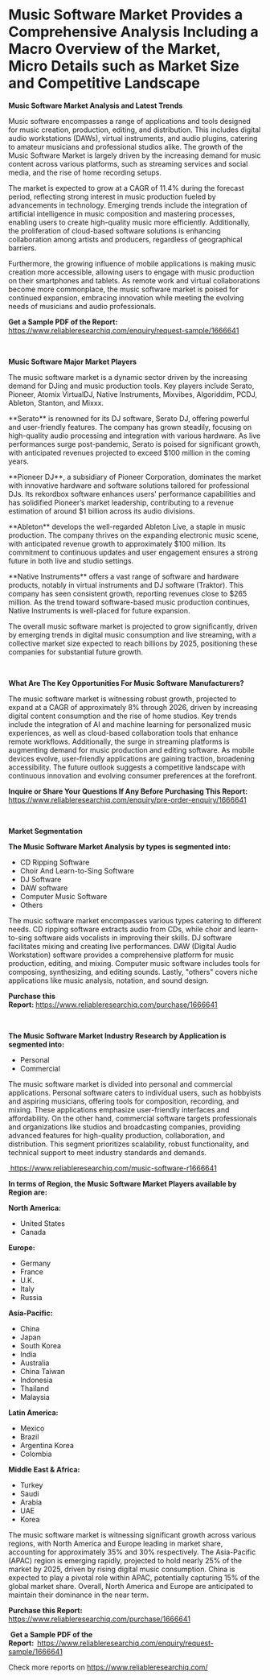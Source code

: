 <p><h1>Music Software Market Provides a Comprehensive Analysis Including a Macro Overview of the Market, Micro Details such as Market Size and Competitive Landscape</h1></p><p><strong>Music Software Market Analysis and Latest Trends</strong></p>
<p><p>Music software encompasses a range of applications and tools designed for music creation, production, editing, and distribution. This includes digital audio workstations (DAWs), virtual instruments, and audio plugins, catering to amateur musicians and professional studios alike. The growth of the Music Software Market is largely driven by the increasing demand for music content across various platforms, such as streaming services and social media, and the rise of home recording setups.</p><p>The market is expected to grow at a CAGR of 11.4% during the forecast period, reflecting strong interest in music production fueled by advancements in technology. Emerging trends include the integration of artificial intelligence in music composition and mastering processes, enabling users to create high-quality music more efficiently. Additionally, the proliferation of cloud-based software solutions is enhancing collaboration among artists and producers, regardless of geographical barriers.</p><p>Furthermore, the growing influence of mobile applications is making music creation more accessible, allowing users to engage with music production on their smartphones and tablets. As remote work and virtual collaborations become more commonplace, the music software market is poised for continued expansion, embracing innovation while meeting the evolving needs of musicians and audio professionals.</p></p>
<p><strong>Get a Sample PDF of the Report:&nbsp;</strong> <a href="https://www.reliableresearchiq.com/enquiry/request-sample/1666641?utm_campaign=2717&utm_medium=2&utm_source=Github&utm_content=ia&utm_term=06032025&utm_id=music-software">https://www.reliableresearchiq.com/enquiry/request-sample/1666641</a></p>
<p>&nbsp;</p>
<p><strong>Music Software Major Market Players</strong></p>
<p><p>The music software market is a dynamic sector driven by the increasing demand for DJing and music production tools. Key players include Serato, Pioneer, Atomix VirtualDJ, Native Instruments, Mixvibes, Algoriddim, PCDJ, Ableton, Stanton, and Mixxx. </p><p>**Serato** is renowned for its DJ software, Serato DJ, offering powerful and user-friendly features. The company has grown steadily, focusing on high-quality audio processing and integration with various hardware. As live performances surge post-pandemic, Serato is poised for significant growth, with anticipated revenues projected to exceed $100 million in the coming years.</p><p>**Pioneer DJ**, a subsidiary of Pioneer Corporation, dominates the market with innovative hardware and software solutions tailored for professional DJs. Its rekordbox software enhances users' performance capabilities and has solidified Pioneer’s market leadership, contributing to a revenue estimation of around $1 billion across its audio divisions.</p><p>**Ableton** develops the well-regarded Ableton Live, a staple in music production. The company thrives on the expanding electronic music scene, with anticipated revenue growth to approximately $100 million. Its commitment to continuous updates and user engagement ensures a strong future in both live and studio settings.</p><p>**Native Instruments** offers a vast range of software and hardware products, notably in virtual instruments and DJ software (Traktor). This company has seen consistent growth, reporting revenues close to $265 million. As the trend toward software-based music production continues, Native Instruments is well-placed for future expansion.</p><p>The overall music software market is projected to grow significantly, driven by emerging trends in digital music consumption and live streaming, with a collective market size expected to reach billions by 2025, positioning these companies for substantial future growth.</p></p>
<p>&nbsp;</p>
<p><strong>What Are The Key Opportunities For Music Software Manufacturers?</strong></p>
<p><p>The music software market is witnessing robust growth, projected to expand at a CAGR of approximately 8% through 2026, driven by increasing digital content consumption and the rise of home studios. Key trends include the integration of AI and machine learning for personalized music experiences, as well as cloud-based collaboration tools that enhance remote workflows. Additionally, the surge in streaming platforms is augmenting demand for music production and editing software. As mobile devices evolve, user-friendly applications are gaining traction, broadening accessibility. The future outlook suggests a competitive landscape with continuous innovation and evolving consumer preferences at the forefront.</p></p>
<p><strong>Inquire or Share Your Questions If Any Before Purchasing This Report:</strong> <a href="https://www.reliableresearchiq.com/enquiry/pre-order-enquiry/1666641?utm_campaign=2717&utm_medium=2&utm_source=Github&utm_content=ia&utm_term=06032025&utm_id=music-software">https://www.reliableresearchiq.com/enquiry/pre-order-enquiry/1666641</a></p>
<p>&nbsp;</p>
<p><strong>Market Segmentation</strong></p>
<p><strong>The Music Software Market Analysis by types is segmented into:</strong></p>
<p><ul><li>CD Ripping Software</li><li>Choir And Learn-to-Sing Software</li><li>DJ Software</li><li>DAW software</li><li>Computer Music Software</li><li>Others</li></ul></p>
<p><p>The music software market encompasses various types catering to different needs. CD ripping software extracts audio from CDs, while choir and learn-to-sing software aids vocalists in improving their skills. DJ software facilitates mixing and creating live performances. DAW (Digital Audio Workstation) software provides a comprehensive platform for music production, editing, and mixing. Computer music software includes tools for composing, synthesizing, and editing sounds. Lastly, "others" covers niche applications like music analysis, notation, and sound design.</p></p>
<p><strong>Purchase this Report:&nbsp;</strong><a href="https://www.reliableresearchiq.com/purchase/1666641?utm_campaign=2717&utm_medium=2&utm_source=Github&utm_content=ia&utm_term=06032025&utm_id=music-software">https://www.reliableresearchiq.com/purchase/1666641</a></p>
<p>&nbsp;</p>
<p><strong>The Music Software Market Industry Research by Application is segmented into:</strong></p>
<p><ul><li>Personal</li><li>Commercial</li></ul></p>
<p><p>The music software market is divided into personal and commercial applications. Personal software caters to individual users, such as hobbyists and aspiring musicians, offering tools for composition, recording, and mixing. These applications emphasize user-friendly interfaces and affordability. On the other hand, commercial software targets professionals and organizations like studios and broadcasting companies, providing advanced features for high-quality production, collaboration, and distribution. This segment prioritizes scalability, robust functionality, and technical support to meet industry standards and demands.</p></p>
<p><a href="https://www.reliableresearchiq.com/music-software-r1666641?utm_campaign=2717&utm_medium=2&utm_source=Github&utm_content=ia&utm_term=06032025&utm_id=music-software">&nbsp;https://www.reliableresearchiq.com/music-software-r1666641</a></p>
<p><strong>In terms of Region, the Music Software Market Players available by Region are:</strong></p>
<p>
    <p> <strong> North America: </strong>
        <ul>
            <li>United States</li>
            <li>Canada</li>
        </ul>
        </p> 
    <p> <strong> Europe: </strong>
        <ul>
            <li>Germany</li>
            <li>France</li>
            <li>U.K.</li>
            <li>Italy</li>
            <li>Russia</li>
        </ul>
        </p> 
    <p> <strong> Asia-Pacific: </strong>
        <ul>
            <li>China</li>
            <li>Japan</li>
            <li>South Korea</li>
            <li>India</li>
            <li>Australia</li>
            <li>China Taiwan</li>
            <li>Indonesia</li>
            <li>Thailand</li>
            <li>Malaysia</li>
        </ul>
        </p> 
    <p> <strong> Latin America: </strong>
        <ul>
            <li>Mexico</li>
            <li>Brazil</li>
            <li>Argentina Korea</li>
            <li>Colombia</li>
        </ul>
        </p> 
    <p> <strong> Middle East & Africa: </strong>
        <ul>
            <li>Turkey</li>
            <li>Saudi</li>
            <li>Arabia</li>
            <li>UAE</li>
            <li>Korea</li>
        </ul>
    </p>
    </p>
<p><p>The music software market is witnessing significant growth across various regions, with North America and Europe leading in market share, accounting for approximately 35% and 30% respectively. The Asia-Pacific (APAC) region is emerging rapidly, projected to hold nearly 25% of the market by 2025, driven by rising digital music consumption. China is expected to play a pivotal role within APAC, potentially capturing 15% of the global market share. Overall, North America and Europe are anticipated to maintain their dominance in the near term.</p></p>
<p><strong>Purchase this Report: </strong><a href="https://www.reliableresearchiq.com/purchase/1666641?utm_campaign=2717&utm_medium=2&utm_source=Github&utm_content=ia&utm_term=06032025&utm_id=music-software">https://www.reliableresearchiq.com/purchase/1666641</a></p>
<p>&nbsp;<strong>Get a Sample PDF of the Report:&nbsp;&nbsp;</strong><a href="https://www.reliableresearchiq.com/enquiry/request-sample/1666641?utm_campaign=2717&utm_medium=2&utm_source=Github&utm_content=ia&utm_term=06032025&utm_id=music-software">https://www.reliableresearchiq.com/enquiry/request-sample/1666641</a></p>
<p><strong></strong></p>
<p>Check more reports on <a href="https://www.reliableresearchiq.com/?utm_campaign=2717&utm_medium=2&utm_source=Github&utm_content=ia&utm_term=06032025&utm_id=music-software">https://www.reliableresearchiq.com/</a></p>
